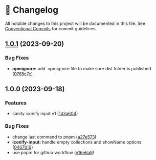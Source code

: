 <!-- markdownlint-disable --><!-- textlint-disable -->

# 📓 Changelog

All notable changes to this project will be documented in this file. See
[Conventional Commits](https://conventionalcommits.org) for commit guidelines.

## [1.0.1](https://github.com/waspeer/sanity-plugin-iconify/compare/v1.0.0...v1.0.1) (2023-09-20)

### Bug Fixes

- **npmignore:** add .npmignore file to make sure dist folder is published ([0765c7c](https://github.com/waspeer/sanity-plugin-iconify/commit/0765c7c3950490442398a9b0d0f711649b0a4aad))

## 1.0.0 (2023-09-18)

### Features

- sanity iconify input v1 ([1d3a604](https://github.com/waspeer/sanity-plugin-iconify/commit/1d3a6046ad45cb849fc7c62ab93d3b22fffb9f9d))

### Bug Fixes

- change last command to pnpm ([a27e573](https://github.com/waspeer/sanity-plugin-iconify/commit/a27e573147f23690e773c31c08717fe3ff398744))
- **iconify-input:** handle empty collections and showName options ([0467b16](https://github.com/waspeer/sanity-plugin-iconify/commit/0467b16524e3113e32ff0f1bf356aafce275496a))
- use pnpm for github workflow ([e16e6a9](https://github.com/waspeer/sanity-plugin-iconify/commit/e16e6a903f16eaae6c44ac2b55f6db39abdc0311))

